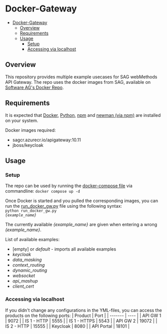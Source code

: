 # Docker-Gateway

- [Docker-Gateway](#docker-gateway)
  - [Overview](#overview)
  - [Requirements](#requirements)
  - [Usage](#usage)
    - [Setup](#setup)
    - [Accessing via localhost](#accessing-via-localhost)


## Overview
This repository provides multiple example usecases for SAG webMethods API Gateway.
The repo uses the docker images from SAG, available on [Software AG's Docker Repo](https://containers.softwareag.com/products).

## Requirements
It is expected that [Docker](https://docs.docker.com/get-docker/), [Python](https://www.python.org/downloads/), [npm](https://nodejs.org/en/download/) and [newman (via npm)](https://www.npmjs.com/package/newman#getting-started) are installed on your system.

Docker images required:
- sagcr.azurecr.io/apigateway:10.11
- jboss/keycloak

## Usage

### Setup
The repo can be used by running the [docker-compose file](docker-compose.yml) via commandline:
<code>docker compose up -d</code>

Once Docker is started and you pulled the corresponding images, you can run the [run_docker_gw.py](run_docker_gw.py) file using the following syntax:<br>
<code>python run_docker_gw.py *{example_name}*</code>

The currently available *{example_name}* are given when entering a wrong *{example_name}*.

List of available examples:
- [empty] or *default* - imports all available examples
- *keycloak*
- *data_masking*
- *context_routing*
- *dynamic_routing*
- *websocket*
- *api_mashup*
- *client_cert*

### Accessing via localhost
If you didn't change any configurations in the YML-files, you can access the products on the following ports:
| Product | Port |
| ------- | ---- |
| API GW 1 | 9072 |
| IS 1 - HTTP | 5555 |
| IS 1 - HTTPS | 5543 |
| API GW 2 | 19072 |
| IS 2 - HTTP | 15555 |
| Keycloak | 8080 |
| API Portal | 18101 |
